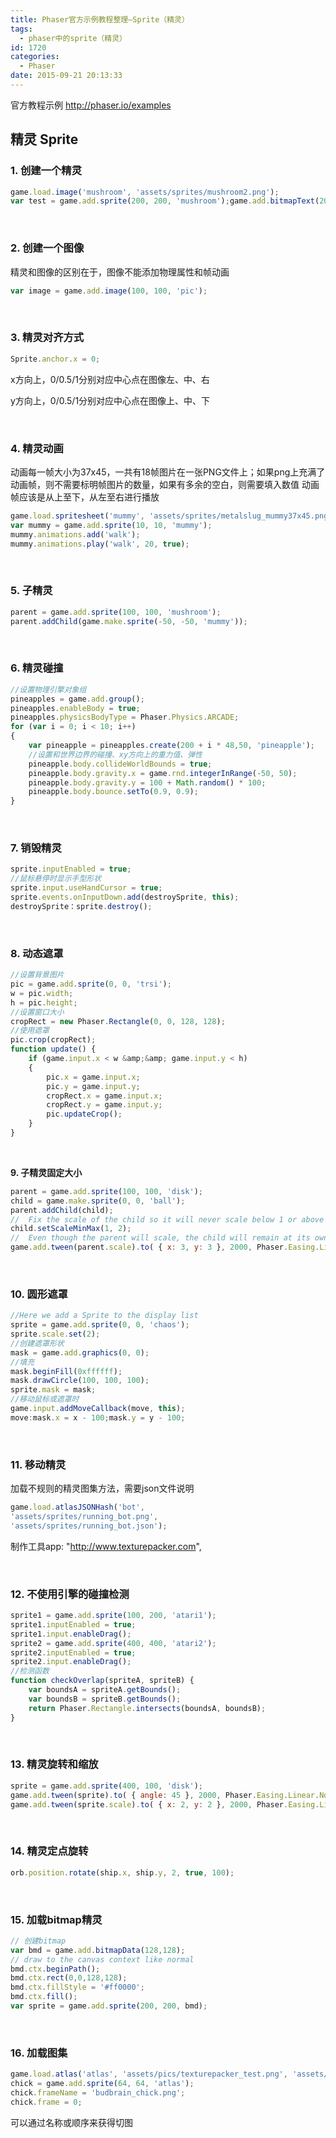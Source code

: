 ```yaml
---
title: Phaser官方示例教程整理—Sprite（精灵）
tags:
  - phaser中的sprite（精灵）
id: 1720
categories:
  - Phaser
date: 2015-09-21 20:13:33
---
```


官方教程示例 http://phaser.io/examples

## 精灵 Sprite

### **1\. 创建一个精灵**
```javascript
game.load.image('mushroom', 'assets/sprites/mushroom2.png');
var test = game.add.sprite(200, 200, 'mushroom');game.add.bitmapText(200, 100, '字体名称', '文本内容', 64);
```
&nbsp;

### **2\. 创建一个图像**
精灵和图像的区别在于，图像不能添加物理属性和帧动画
```javascript
var image = game.add.image(100, 100, 'pic');
```
&nbsp;

### **3\. 精灵对齐方式**
```javascript
Sprite.anchor.x = 0;
```
x方向上，0/0.5/1分别对应中心点在图像左、中、右

y方向上，​0/0.5/1分别对应中心点在图像上、中、下

&nbsp;

### **4\. 精灵动画**
动画每一帧大小为37x45，一共有18帧图片在一张PNG文件上；如果png上充满了动画帧，则不需要标明帧图片的数量，如果有多余的空白，则需要填入数值
动画帧应该是从上至下，从左至右进行播放
```javascript
game.load.spritesheet('mummy', 'assets/sprites/metalslug_mummy37x45.png', 37, 45, 18);
var mummy = game.add.sprite(10, 10, 'mummy');
mummy.animations.add('walk');
mummy.animations.play('walk', 20, true);
```
&nbsp;

### **5\. 子精灵**
```javascript
parent = game.add.sprite(100, 100, 'mushroom');
parent.addChild(game.make.sprite(-50, -50, 'mummy'));
```
&nbsp;

### **6\. 精灵碰撞**
```javascript
//设置物理引擎对象组
pineapples = game.add.group();
pineapples.enableBody = true;
pineapples.physicsBodyType = Phaser.Physics.ARCADE;
for (var i = 0; i < 10; i++)
{
    var pineapple = pineapples.create(200 + i * 48,50, 'pineapple');
    //设置和世界边界的碰撞、xy方向上的重力值、弹性
    pineapple.body.collideWorldBounds = true;
    pineapple.body.gravity.x = game.rnd.integerInRange(-50, 50);
    pineapple.body.gravity.y = 100 + Math.random() * 100;
    pineapple.body.bounce.setTo(0.9, 0.9);
}
```
&nbsp;

### **7\. 销毁精灵**
```javascript
sprite.inputEnabled = true;
//鼠标悬停时显示手型形状
sprite.input.useHandCursor = true;
sprite.events.onInputDown.add(destroySprite, this);
destroySprite：sprite.destroy();
```
&nbsp;

### **8\. 动态遮罩**
```javascript
//设置背景图片
pic = game.add.sprite(0, 0, 'trsi');
w = pic.width;
h = pic.height;
//设置窗口大小
cropRect = new Phaser.Rectangle(0, 0, 128, 128);
//使用遮罩
pic.crop(cropRect);
function update() {
    if (game.input.x < w &amp;&amp; game.input.y < h)
    {
        pic.x = game.input.x;
        pic.y = game.input.y;
        cropRect.x = game.input.x;
        cropRect.y = game.input.y;
        pic.updateCrop();
    }
}
```
&nbsp;

**9\. 子精灵固定大小**
```javascript
parent = game.add.sprite(100, 100, 'disk');
child = game.make.sprite(0, 0, 'ball');
parent.addChild(child);
//  Fix the scale of the child so it will never scale below 1 or above 2
child.setScaleMinMax(1, 2);
//  Even though the parent will scale, the child will remain at its own scale (and this is carried on down to any of its children)
game.add.tween(parent.scale).to( { x: 3, y: 3 }, 2000, Phaser.Easing.Linear.None, true, 0, 1000, true);
```
&nbsp;

### **10\. 圆形遮罩**
```javascript
//Here we add a Sprite to the display list
sprite = game.add.sprite(0, 0, 'chaos');
sprite.scale.set(2);
//创建遮罩形状
mask = game.add.graphics(0, 0);
//填充
mask.beginFill(0xffffff);
mask.drawCircle(100, 100, 100);
sprite.mask = mask;
//移动鼠标或遮罩时
game.input.addMoveCallback(move, this);
move:mask.x = x - 100;mask.y = y - 100;
```
&nbsp;

### **11\. 移动精灵**
加载不规则的精灵图集方法，需要json文件说明
```javascript
game.load.atlasJSONHash('bot',
'assets/sprites/running_bot.png',
'assets/sprites/running_bot.json');
```
制作工具app: "http://www.texturepacker.com",

&nbsp;

### **12\. 不使用引擎的碰撞检测**
```javascript
sprite1 = game.add.sprite(100, 200, 'atari1');
sprite1.inputEnabled = true;
sprite1.input.enableDrag();
sprite2 = game.add.sprite(400, 400, 'atari2');
sprite2.inputEnabled = true;
sprite2.input.enableDrag();
//检测函数
function checkOverlap(spriteA, spriteB) {
    var boundsA = spriteA.getBounds();
    var boundsB = spriteB.getBounds();
    return Phaser.Rectangle.intersects(boundsA, boundsB);
}
```
&nbsp;

### **13\. 精灵旋转和缩放**
```javascript
sprite = game.add.sprite(400, 100, 'disk');
game.add.tween(sprite).to( { angle: 45 }, 2000, Phaser.Easing.Linear.None, true);
game.add.tween(sprite.scale).to( { x: 2, y: 2 }, 2000, Phaser.Easing.Linear.None, true);
```
&nbsp;

### **14\. 精灵定点旋转**
```javascript
orb.position.rotate(ship.x, ship.y, 2, true, 100);
```
&nbsp;

### **15\. 加载bitmap精灵**
```javascript
// 创建bitmap
var bmd = game.add.bitmapData(128,128);
// draw to the canvas context like normal
bmd.ctx.beginPath();
bmd.ctx.rect(0,0,128,128);
bmd.ctx.fillStyle = '#ff0000';
bmd.ctx.fill();
var sprite = game.add.sprite(200, 200, bmd);
```
&nbsp;

### **16\. 加载图集**
```javascript
game.load.atlas('atlas', 'assets/pics/texturepacker_test.png', 'assets/pics/texturepacker_test.json');
chick = game.add.sprite(64, 64, 'atlas');
chick.frameName = 'budbrain_chick.png';
chick.frame = 0;
```
可以通过名称或顺序来获得切图

&nbsp;